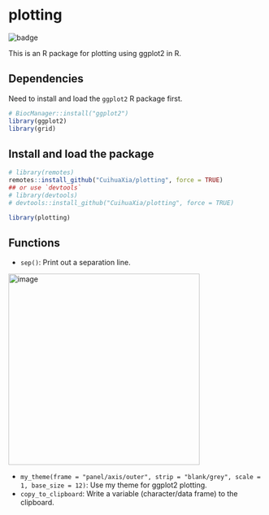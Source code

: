 # plotting

![badge][badge-r]

[badge-r]: https://img.shields.io/badge/r-%23276DC3.svg?style=flat&logo=r&logoColor=white

This is an R package for plotting using ggplot2 in R.

## Dependencies
Need to install and load the `ggplot2` R package first.
```R
# BiocManager::install("ggplot2")
library(ggplot2)
library(grid)
```

## Install and load the package
```R
# library(remotes)
remotes::install_github("CuihuaXia/plotting", force = TRUE)
## or use `devtools`
# library(devtools)
# devtools::install_github("CuihuaXia/plotting", force = TRUE)

library(plotting)
```

## Functions
+ `sep()`: Print out a separation line.

<img width="376" alt="image" src="https://github.com/CuihuaXia/plotting/assets/31227230/74c42560-e45c-47ac-9959-01a8149bc2bf">

+ `my_theme(frame = "panel/axis/outer", strip = "blank/grey", scale = 1, base_size = 12)`: Use my theme for ggplot2 plotting.
+ `copy_to_clipboard`: Write a variable (character/data frame) to the clipboard.
